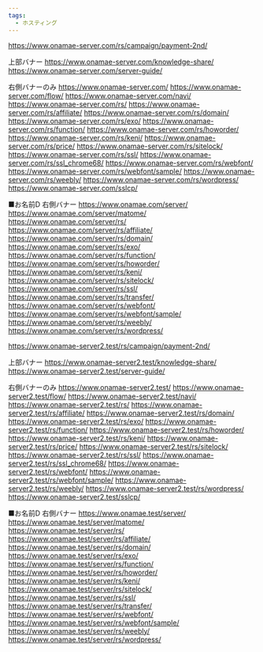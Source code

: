 ```yaml
---
tags:
  - ホスティング
---
```


https://www.onamae-server.com/rs/campaign/payment-2nd/

上部バナー
https://www.onamae-server.com/knowledge-share/
https://www.onamae-server.com/server-guide/

右側バナーのみ
https://www.onamae-server.com/
https://www.onamae-server.com/flow/
https://www.onamae-server.com/navi/
https://www.onamae-server.com/rs/
https://www.onamae-server.com/rs/affiliate/
https://www.onamae-server.com/rs/domain/
https://www.onamae-server.com/rs/exo/
https://www.onamae-server.com/rs/function/
https://www.onamae-server.com/rs/howorder/
https://www.onamae-server.com/rs/keni/
https://www.onamae-server.com/rs/price/
https://www.onamae-server.com/rs/sitelock/
https://www.onamae-server.com/rs/ssl/
https://www.onamae-server.com/rs/ssl_chrome68/
https://www.onamae-server.com/rs/webfont/
https://www.onamae-server.com/rs/webfont/sample/
https://www.onamae-server.com/rs/weebly/
https://www.onamae-server.com/rs/wordpress/
https://www.onamae-server.com/sslcp/

■お名前D
右側バナー
https://www.onamae.com/server/
https://www.onamae.com/server/matome/
https://www.onamae.com/server/rs/
https://www.onamae.com/server/rs/affiliate/
https://www.onamae.com/server/rs/domain/
https://www.onamae.com/server/rs/exo/
https://www.onamae.com/server/rs/function/
https://www.onamae.com/server/rs/howorder/
https://www.onamae.com/server/rs/keni/
https://www.onamae.com/server/rs/sitelock/
https://www.onamae.com/server/rs/ssl/
https://www.onamae.com/server/rs/transfer/
https://www.onamae.com/server/rs/webfont/
https://www.onamae.com/server/rs/webfont/sample/
https://www.onamae.com/server/rs/weebly/
https://www.onamae.com/server/rs/wordpress/












https://www.onamae-server2.test/rs/campaign/payment-2nd/

上部バナー
https://www.onamae-server2.test/knowledge-share/
https://www.onamae-server2.test/server-guide/

右側バナーのみ
https://www.onamae-server2.test/
https://www.onamae-server2.test/flow/
https://www.onamae-server2.test/navi/
https://www.onamae-server2.test/rs/
https://www.onamae-server2.test/rs/affiliate/
https://www.onamae-server2.test/rs/domain/
https://www.onamae-server2.test/rs/exo/
https://www.onamae-server2.test/rs/function/
https://www.onamae-server2.test/rs/howorder/
https://www.onamae-server2.test/rs/keni/
https://www.onamae-server2.test/rs/price/
https://www.onamae-server2.test/rs/sitelock/
https://www.onamae-server2.test/rs/ssl/
https://www.onamae-server2.test/rs/ssl_chrome68/
https://www.onamae-server2.test/rs/webfont/
https://www.onamae-server2.test/rs/webfont/sample/
https://www.onamae-server2.test/rs/weebly/
https://www.onamae-server2.test/rs/wordpress/
https://www.onamae-server2.test/sslcp/

■お名前D
右側バナー
https://www.onamae.test/server/
https://www.onamae.test/server/matome/
https://www.onamae.test/server/rs/
https://www.onamae.test/server/rs/affiliate/
https://www.onamae.test/server/rs/domain/
https://www.onamae.test/server/rs/exo/
https://www.onamae.test/server/rs/function/
https://www.onamae.test/server/rs/howorder/
https://www.onamae.test/server/rs/keni/
https://www.onamae.test/server/rs/sitelock/
https://www.onamae.test/server/rs/ssl/
https://www.onamae.test/server/rs/transfer/
https://www.onamae.test/server/rs/webfont/
https://www.onamae.test/server/rs/webfont/sample/
https://www.onamae.test/server/rs/weebly/
https://www.onamae.test/server/rs/wordpress/
